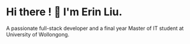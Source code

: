 <h1> Hi there ! 👋 I'm Erin Liu.</h1>
A passionate full-stack developer and a final year Master of IT student at University of Wollongong.
<!--
**erixnL/erixnL** is a ✨ _special_ ✨ repository because its `README.md` (this file) appears on your GitHub profile.

🙋‍♀️ Woman in Tech! (She/Her)
💪 Experienced in Javascript, Typescript, React, Python and Database management
🚀 Certified AWS Cloud Practitioner, PMP, Scrum Master and Product Owner
📫 How to reach me: erinliuqdx@gmail.com
   My Linkedin: https://www.linkedin.com/in/erin-liu-0bb9aab1/

